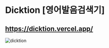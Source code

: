 # Dicktion [영어발음검색기]

## https://dicktion.vercel.app/


![dicktion](https://user-images.githubusercontent.com/76833478/159943504-f8d9c520-4ee6-47a1-928c-a1a91305453f.gif)
